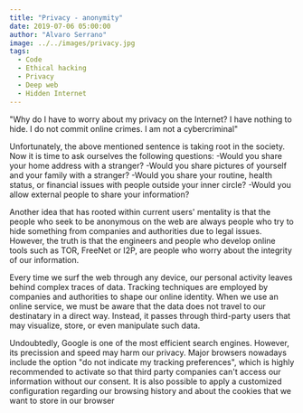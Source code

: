 ```yaml
---
title: "Privacy - anonymity"
date: 2019-07-06 05:00:00
author: "Alvaro Serrano"
image: ../../images/privacy.jpg
tags:
  - Code
  - Ethical hacking
  - Privacy
  - Deep web
  - Hidden Internet
---
```


"Why do I have to worry about my privacy on the Internet? I have nothing to hide. I do not commit online crimes. I am not a cybercriminal"

Unfortunately, the above mentioned sentence is taking root in the society. Now it is time to ask ourselves the following questions:
-Would you share your home address with a stranger?
-Would you share pictures of yourself and your family with a stranger?
-Would you share your routine, health status, or financial issues with people outside your inner circle?
-Would you allow external people to share your information?

Another idea that has rooted within current users' mentality is that the people who seek to be anonymous on the web are always people who try to hide something from companies and authorities due to legal issues. However, the truth is that the engineers and people who develop online tools such as TOR, FreeNet or I2P, are people who worry about the integrity of our information.

Every time we surf the web through any device, our personal activity leaves behind complex traces of data. Tracking techniques are employed by companies and authorities to shape our online identity. When we use an online service, we must be aware that the data does not travel to our destinatary in a direct way. Instead, it passes through third-party users that may visualize, store, or even manipulate such data.

Undoubtedly, Google is one of the most efficient search engines. However, its precission and speed may harm our privacy. Major browsers nowadays include the option "do not indicate my tracking preferences", which is highly recommended to activate so that third party companies can't access our information without our consent. It is also possible to apply a customized configuration regarding our browsing history and about the cookies that we want to store in our browser
